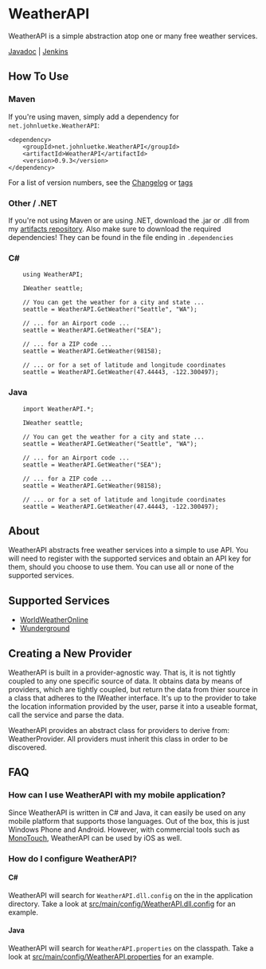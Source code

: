 # WeatherAPI

WeatherAPI is a simple abstraction atop one or many free weather services.

[Javadoc](http://jenkins.johnluetke.net/view/WeatherAPI/job/WeatherAPI%20-%20master/javadoc/) | [Jenkins](http://jenkins.johnluetke.net/view/WeatherAPI/)

## How To Use

### Maven

If you're using maven, simply add a dependency for `net.johnluetke.WeatherAPI`:

    <dependency>
        <groupId>net.johnluetke.WeatherAPI</groupId>
        <artifactId>WeatherAPI</artifactId>
        <version>0.9.3</version>
    </dependency>
        
For a list of version numbers, see the [Changelog](CHANGELOG.md) or [tags](https://github.com/johnluetke/WeatherAPI/tags)

### Other / .NET

If you're not using Maven or are using .NET, download the .jar or .dll from my [artifacts repository](https://github.com/johnluetke/artifacts/tree/master/WeatherAPI).
Also make sure to download the required dependencies! They can be found in the file ending in `.dependencies`

### C&#35;

        using WeatherAPI;
        
        IWeather seattle;
        
        // You can get the weather for a city and state ...
        seattle = WeatherAPI.GetWeather("Seattle", "WA");
        
        // ... for an Airport code ...
        seattle = WeatherAPI.GetWeather("SEA");
        
        // ... for a ZIP code ...
        seattle = WeatherAPI.GetWeather(98158);

        // ... or for a set of latitude and longitude coordinates
        seattle = WeatherAPI.GetWeather(47.44443, -122.300497);
        
### Java

        import WeatherAPI.*;
        
        IWeather seattle;
        
        // You can get the weather for a city and state ...
        seattle = WeatherAPI.GetWeather("Seattle", "WA");
        
        // ... for an Airport code ...
        seattle = WeatherAPI.GetWeather("SEA");
        
        // ... for a ZIP code ...
        seattle = WeatherAPI.GetWeather(98158);

        // ... or for a set of latitude and longitude coordinates
        seattle = WeatherAPI.GetWeather(47.44443, -122.300497);
        
## About

WeatherAPI abstracts free weather services into a simple to use API. You will need to register 
with the supported services and obtain an API key for them, should you choose to use them. You 
can use all or none of the supported services. 

## Supported Services

* [WorldWeatherOnline](http://worldweatheronline.com)
* [Wunderground](http://www.wunderground.com/?apiref=a036a431b7eb420b)

## Creating a New Provider

WeatherAPI is built in a provider-agnostic way. That is, it is not tightly coupled to any one 
specific source of data. It obtains data by means of providers, which are tightly coupled, but 
return the data from thier source in a class that adheres to the IWeather interface. It's up to the
provider to take the location information provided by the user, parse it into a useable format,
call the service and parse the data.

WeatherAPI provides an abstract class for providers to derive from: WeatherProvider. All providers
must inherit this class in order to be discovered. 

## FAQ

### How can I use WeatherAPI with my mobile application?

Since WeatherAPI is written in C# and Java, it can easily be used on any mobile platform that supports those languages.
Out of the box, this is just Windows Phone and Android. However, with commercial tools such as 
[MonoTouch](http://ios.xamarin.com), WeatherAPI can be used by iOS as well.

### How do I configure WeatherAPI?

#### C&#35;

WeatherAPI will search for `WeatherAPI.dll.config` on the in the application directory. Take a look at [src/main/config/WeatherAPI.dll.config](src/main/config/WeatherAPI.dll.config) for an example.

#### Java

WeatherAPI will search for `WeatherAPI.properties` on the classpath. Take a look at [src/main/config/WeatherAPI.properties](src/main/config/WeatherAPI.properties) for an example.
